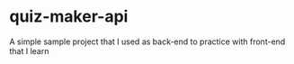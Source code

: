 # quiz-maker-api
A simple sample project that I used as back-end to practice with front-end that I learn

